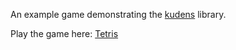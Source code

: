 An example game demonstrating the [kudens](https://github.com/perses-games/kudens) library.

Play the game here: [Tetris](http://tetris.perses.games/)
